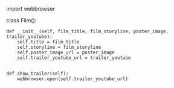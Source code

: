 
import webbrowser


class Film():
    

    
    def __init__(self, film_title, film_storyline, poster_image, trailer_youtube):
        self.title = film_title
        self.storyline = film_storyline
        self.poster_image_url = poster_image
        self.trailer_youtube_url = trailer_youtube
    
        
    def show_trailer(self):
        webbrowser.open(self.trailer_youtube_url)
